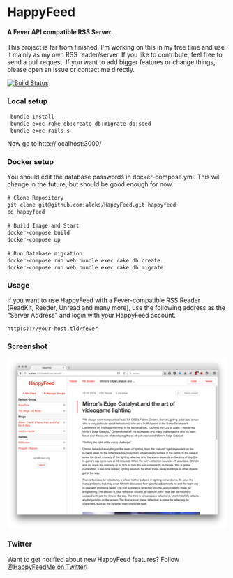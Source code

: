 # HappyFeed
#### A Fever API compatible RSS Server.

This project is far from finished. I'm working on this in my free time and use it mainly as my own RSS reader/server. If you like to contribute, feel free to send a pull request. If you want to add bigger features or change things, please open an issue or contact me directly.

[![Build Status](https://travis-ci.org/aleks/HappyFeed.svg?branch=master)](https://travis-ci.org/aleks/HappyFeed)

### Local setup

```
 bundle install
 bundle exec rake db:create db:migrate db:seed
 bundle exec rails s
```

Now go to http://localhost:3000/

### Docker setup

You should edit the database passwords in docker-compose.yml. This will change in the future, but should be good enough for now.

```
# Clone Repository
git clone git@github.com:aleks/HappyFeed.git happyfeed
cd happyfeed

# Build Image and Start
docker-compose build
docker-compose up

# Run Database migration
docker-compose run web bundle exec rake db:create
docker-compose run web bundle exec rake db:migrate
```

### Usage

If you want to use HappyFeed with a Fever-compatible RSS Reader (ReadKit, Reeder, Unread and many more), use the following address as the "Server Address" and login with your HappyFeed account.

```
http(s)://your-host.tld/fever
```

### Screenshot

![HappyFeed](https://raw.githubusercontent.com/aleks/HappyFeed/master/happyfeed.png)

### Twitter

Want to get notified about new HappyFeed features? Follow [@HappyFeedMe on Twitter](https://twitter.com/HappyFeedMe)!
